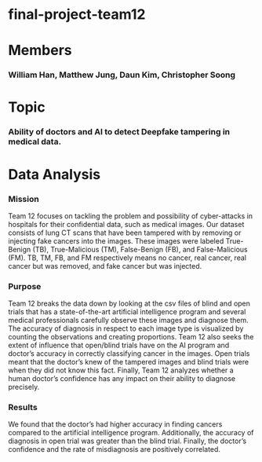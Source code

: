 # final-project-team12

# Members
### William Han, Matthew Jung, Daun Kim, Christopher Soong

# Topic
### Ability of doctors and AI to detect Deepfake tampering in medical data.

# Data Analysis 
### Mission
Team 12 focuses on tackling the problem and possibility of cyber-attacks in hospitals for their confidential data, such as medical images. Our dataset consists of lung CT scans that have been tampered with by removing or injecting fake cancers into the images. These images were labeled True-Benign (TB), True-Malicious (TM), False-Benign (FB), and False-Malicious (FM). TB, TM, FB, and FM respectively means no cancer, real cancer, real cancer but was removed, and fake cancer but was injected. 
### Purpose
 Team 12 breaks the data down by looking at the csv files of blind and open trials that has a state-of-the-art artificial intelligence program and several medical professionals carefully observe these images and diagnose them. The accuracy of diagnosis in respect to each image type is visualized by counting the observations and creating proportions. Team 12 also seeks the extent of influence that open/blind trials have on the AI program and doctor’s accuracy in correctly classifying cancer in the images. Open trials meant that the doctor’s knew of the tampered images and blind trials were when they did not know this fact. Finally, Team 12 analyzes whether a human doctor’s confidence has any impact on their ability to diagnose precisely. 
### Results 
We found that the doctor’s had higher accuracy in finding cancers compared to the artificial intelligence program.  Additionally, the accuracy of diagnosis in open trial was greater than the blind trial. Finally, the doctor’s confidence and the rate of misdiagnosis are positively correlated.



